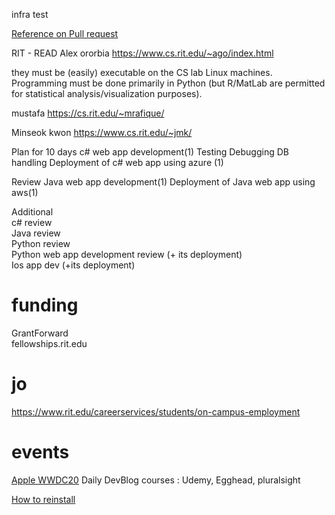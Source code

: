 infra test

[Reference on Pull request](https://zellwk.com/blog/edit-pull-request/)

RIT - READ
Alex ororbia
https://www.cs.rit.edu/~ago/index.html

they must be (easily) executable on the CS lab Linux machines. Programming must be done primarily in Python (but R/MatLab are permitted for statistical analysis/visualization purposes).

mustafa
https://cs.rit.edu/~mrafique/

Minseok kwon
https://www.cs.rit.edu/~jmk/


Plan for 10 days
c# web app development(1)
Testing
Debugging
DB handling
Deployment of c# web app using azure (1)

Review Java web app development(1)
Deployment of Java web app using aws(1) 

Additional   
c# review  
Java review  
Python review   
Python web app development review (+ its deployment)  
Ios app dev (+its deployment) 

# funding
GrantForward    
fellowships.rit.edu    

# jo
https://www.rit.edu/careerservices/students/on-campus-employment

# events
[Apple WWDC20](https://developer.apple.com/wwdc20/)
Daily DevBlog
courses : Udemy, Egghead, pluralsight

[How to reinstall](https://support.apple.com/ko-kr/HT204904)

